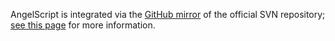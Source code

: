 AngelScript is integrated via the [GitHub mirror](https://github.com/codecat/angelscript-mirror) of the official SVN repository; [see this page](https://www.angelcode.com/angelscript/wip.php) for more information.
